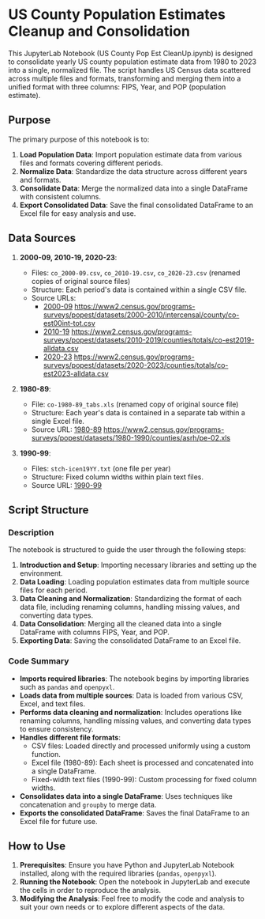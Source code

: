 # US County Population Estimates Cleanup and Consolidation

This JupyterLab Notebook (US County Pop Est CleanUp.ipynb) is designed to consolidate yearly US county population estimate data from 1980 to 2023 into a single, normalized file. The script handles US Census data scattered across multiple files and formats, transforming and merging them into a unified format with three columns: FIPS, Year, and POP (population estimate).

## Purpose

The primary purpose of this notebook is to:

1. **Load Population Data**: Import population estimate data from various files and formats covering different periods.
2. **Normalize Data**: Standardize the data structure across different years and formats.
3. **Consolidate Data**: Merge the normalized data into a single DataFrame with consistent columns.
4. **Export Consolidated Data**: Save the final consolidated DataFrame to an Excel file for easy analysis and use.

## Data Sources

1. **2000-09, 2010-19, 2020-23**:
   - Files: `co_2000-09.csv`, `co_2010-19.csv`, `co_2020-23.csv` (renamed copies of original source files)
   - Structure: Each period's data is contained within a single CSV file.
   - Source URLs:
     - [2000-09](https://www.census.gov/data/datasets/time-series/demo/popest/intercensal-2000-2010-counties.html) https://www2.census.gov/programs-surveys/popest/datasets/2000-2010/intercensal/county/co-est00int-tot.csv
     - [2010-19](https://www.census.gov/data/datasets/time-series/demo/popest/2010s-counties-total.html) https://www2.census.gov/programs-surveys/popest/datasets/2010-2019/counties/totals/co-est2019-alldata.csv
     - [2020-23](https://www.census.gov/data/datasets/time-series/demo/popest/2020s-counties-total.html) https://www2.census.gov/programs-surveys/popest/datasets/2020-2023/counties/totals/co-est2023-alldata.csv

2. **1980-89**:
   - File: `co-1980-89_tabs.xls` (renamed copy of original source file)
   - Structure: Each year's data is contained in a separate tab within a single Excel file.
   - Source URL: [1980-89](https://www.census.gov/data/datasets/time-series/demo/popest/1980s-county.html) https://www2.census.gov/programs-surveys/popest/datasets/1980-1990/counties/asrh/pe-02.xls

3. **1990-99**:
   - Files: `stch-icen19YY.txt` (one file per year)
   - Structure: Fixed column widths within plain text files.
   - Source URL: [1990-99](https://www.census.gov/data/datasets/time-series/demo/popest/intercensal-1990-2000-state-and-county-characteristics.html)

## Script Structure

### Description

The notebook is structured to guide the user through the following steps:

1. **Introduction and Setup**: Importing necessary libraries and setting up the environment.
2. **Data Loading**: Loading population estimates data from multiple source files for each period.
3. **Data Cleaning and Normalization**: Standardizing the format of each data file, including renaming columns, handling missing values, and converting data types.
4. **Data Consolidation**: Merging all the cleaned data into a single DataFrame with columns FIPS, Year, and POP.
5. **Exporting Data**: Saving the consolidated DataFrame to an Excel file.

### Code Summary

- **Imports required libraries**: The notebook begins by importing libraries such as `pandas` and `openpyxl`.
- **Loads data from multiple sources**: Data is loaded from various CSV, Excel, and text files.
- **Performs data cleaning and normalization**: Includes operations like renaming columns, handling missing values, and converting data types to ensure consistency.
- **Handles different file formats**:
  - CSV files: Loaded directly and processed uniformly using a custom function.
  - Excel file (1980-89): Each sheet is processed and concatenated into a single DataFrame.
  - Fixed-width text files (1990-99): Custom processing for fixed column widths.
- **Consolidates data into a single DataFrame**: Uses techniques like concatenation and `groupby` to merge data.
- **Exports the consolidated DataFrame**: Saves the final DataFrame to an Excel file for future use.

## How to Use

1. **Prerequisites**: Ensure you have Python and JupyterLab Notebook installed, along with the required libraries (`pandas`, `openpyxl`).
2. **Running the Notebook**: Open the notebook in JupyterLab and execute the cells in order to reproduce the analysis.
3. **Modifying the Analysis**: Feel free to modify the code and analysis to suit your own needs or to explore different aspects of the data.
